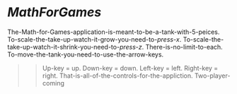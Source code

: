 # *MathForGames*
The-Math-for-Games-application-is-meant-to-be-a-tank-with-5-peices.
To-scale-the-take-up-watch-it-grow-you-need-to-*press*-*x*.
To-scale-the-take-up-watch-it-shrink-you-need-to-*press*-*z*.
There-is-no-limit-to-each.
To-move-the-tank-you-need-to-use-the-arrow-keys.
>> Up-key = up.
>> Down-key = down.
>> Left-key = left.
>> Right-key = right.
That-is-all-of-the-controls-for-the-appliction.
Two-player-coming
